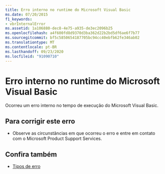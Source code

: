 ```yaml
---
title: Erro interno no runtime do Microsoft Visual Basic
ms.date: 07/20/2015
f1_keywords:
- vbrInternalError
ms.assetid: 1a106880-dec8-4e75-a935-de3ec2096b25
ms.openlocfilehash: a4f600fd8d9370d3ba362d22b2bd5df6ae6f7b77
ms.sourcegitcommit: bf5c5850654187705bc94cc40ebfb62fe346ab02
ms.translationtype: MT
ms.contentlocale: pt-BR
ms.lasthandoff: 09/23/2020
ms.locfileid: "91090710"
---
```

# <a name="internal-error-in-the-microsoft-visual-basic-runtime"></a>Erro interno no runtime do Microsoft Visual Basic

Ocorreu um erro interno no tempo de execução do Microsoft Visual Basic.  
  
## <a name="to-correct-this-error"></a>Para corrigir este erro  
  
- Observe as circunstâncias em que ocorreu o erro e entre em contato com o Microsoft Product Support Services.  
  
## <a name="see-also"></a>Confira também

- [Tipos de erro](../programming-guide/language-features/error-types.md)
